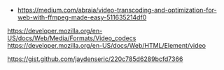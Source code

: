 - https://medium.com/abraia/video-transcoding-and-optimization-for-web-with-ffmpeg-made-easy-511635214df0

https://developer.mozilla.org/en-US/docs/Web/Media/Formats/Video_codecs
https://developer.mozilla.org/en-US/docs/Web/HTML/Element/video

https://gist.github.com/jaydenseric/220c785d6289bcfd7366